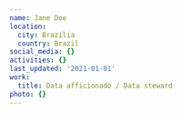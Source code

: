 ```yaml
---
name: Jane Doe
location:
  city: Brazilia
  country: Brazil
social_media: {}
activities: {}
last_updated: '2021-01-01'
work:
  title: Data afficionado / Data steward
photo: {}
---
```


